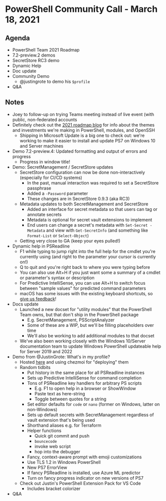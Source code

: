 # PowerShell Community Call - March 18, 2021

## Agenda

* PowerShell Team 2021 Roadmap
* 7.2-preview.2 demos
* SecretStore RC3 demo
* Dynamic Help
* Doc update
* Community Demo
  * @justingrote to demo his `$profile`
* Q&A

## Notes

* Joey to follow-up on trying Teams meeting instead of live event
  (with public, non-federated accounts
* Definitely check out the [2021 roadmap blog](https://devblogs.microsoft.com/powershell/powershell-team-2021-investments/)
  for info about the themes and investments we're making in PowerShell, modules, and OpenSSH
  * Shipping in Microsoft Update is a big one to check out: we're working to make it easier to
    install and update PS7 on Windows 10 and Server machines
* Demo 7.2-preview.4: Updated formatting and output of errors and progress
  * Progress in window title!
* Demo: SecretManagement / SecretStore updates
  * SecretStore configuration can now be done non-interactively (especially for CI/CD systems)
    * In the past, manual interaction was required to set a SecretStore passphrase
    * Added a `-Password` parameter
    * These changes are in SecretStore 0.9.3 (aka RC3)
  * Metadata updates to both SecretManagement and SecretStore
    * Added an interface for secret metadata so that users can tag or annotate secrets
    * Metadata is optional for secret vault extensions to implement
    * End users can change a secret's metadata with `Set-Secret -Metadata`
      and view with `Get-SecretInfo` (and something like `Format-List` or `Select-Object`)
  * Getting very close to GA (keep your eyes pulled!)
* Dynamic help in PSReadline
  * F1 while typing to jump right into the full help for the cmdlet you're currently using
    (and right to the parameter your cursor is currently on!)
  * Q to quit and you're right back to where you were typing before
  * You can also use Alt+H if you just want some a summary of a cmdlet or
    parameter's syntax or description
  * For Predictive IntelliSense, you can use Alt+H to switch focus between "sample values" for
    predicted command parameters
  * macOS has some issues with the existing keyboard shortcuts, so
    [give us feedback](https://github.com/PowerShell/PSReadLine/issues/2242)!
* Docs update
  * Launched a new docset for "utility modules" that the PowerShell Team owns,
    but that don't ship in the PowerShell package
    * E.g. SecretManagement, PSScriptAnalyzer
    * Some of these are a WIP, but we'll be filling placeholders over time
    * We'll also be working to add additional modules to that docset
  * We've also been working closely with the Windows 10/Server documentation team
    to update Windows PowerShell updateable help for Server 2019 and 2022
* Demo from @JustinGrote: What's in my profile?
  * Hosted [here](https://github.com/JustinGrote/dotfiles) and using chezmoi for "deploying" them
  * Random tidbits
    * Put history in the same place for all PSReadline instances
    * Sets up Predictive IntelliSense for command completion
    * Tons of PSReadline key handlers for arbitrary PS scripts
      * E.g. F1 to open help in a browser or ShowWindow
      * Paste text as here-string
      * Toggle between quotes for a string
    * Set editor defaults for `code` or `nano` (former on Windows, latter on non-Windows)
    * Sets up default secrets with SecretManagement regardless of vault extension that's being used
    * Shorthand aliases e.g. for Terraform
    * Helper functions
      * Quick git commit and push
      * `bouncecode`
      * invoke web script
      * hop into the debugger
    * Fancy, context-aware prompt with emoji customizations
    * Use TLS 1.2 in Windows PowerShell
    * New PS7 ErrorView
    * If fancy PSReadline is installed, use Azure ML predictor
    * Turn on fancy progress indicator on new versions of PS7
  * Check out Justin's PowerShell Extension Pack for VS Code
    * Includes bracket colorizer
* Q&A

